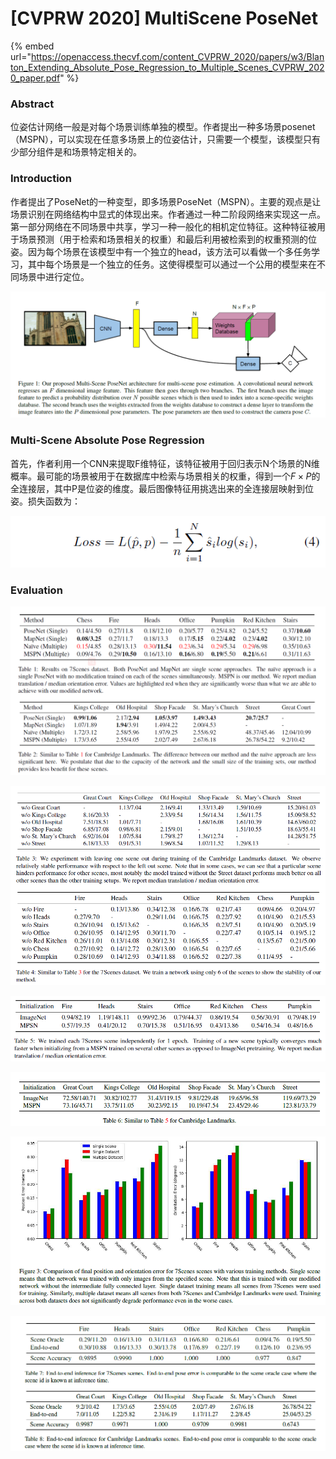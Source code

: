 # \[CVPRW 2020] MultiScene PoseNet

{% embed url="https://openaccess.thecvf.com/content_CVPRW_2020/papers/w3/Blanton_Extending_Absolute_Pose_Regression_to_Multiple_Scenes_CVPRW_2020_paper.pdf" %}

### Abstract

位姿估计网络一般是对每个场景训练单独的模型。作者提出一种多场景posenet（MSPN），可以实现在任意多场景上的位姿估计，只需要一个模型，该模型只有少部分组件是和场景特定相关的。

### Introduction

作者提出了PoseNet的一种变型，即多场景PoseNet（MSPN）。主要的观点是让场景识别在网络结构中显式的体现出来。作者通过一种二阶段网络来实现这一点。第一部分网络在不同场景中共享，学习一种一般化的相机定位特征。这种特征被用于场景预测（用于检索和场景相关的权重）和最后利用被检索到的权重预测的位姿。因为每个场景在该模型中有一个独立的head，该方法可以看做一个多任务学习，其中每个场景是一个独立的任务。这使得模型可以通过一个公用的模型来在不同场景中进行定位。

![](../../../.gitbook/assets/1622553552713.png)

### Multi-Scene Absolute Pose Regression

首先，作者利用一个CNN来提取F维特征，该特征被用于回归表示N个场景的N维概率。最可能的场景被用于在数据库中检索与场景相关的权重，得到一个$F \times P$的全连接层，其中P是位姿的维度。最后图像特征用挑选出来的全连接层映射到位姿。损失函数为：&#x20;

![](../../../.gitbook/assets/1622554246738.png)

### Evaluation

![](../../../.gitbook/assets/1622555116313.png)

![](../../../.gitbook/assets/1622555157948.png)

![](../../../.gitbook/assets/1622555192474.png)

![](../../../.gitbook/assets/1622555208447.png)

![](../../../.gitbook/assets/1622555258787.png)

![](../../../.gitbook/assets/1622555296889.png)

